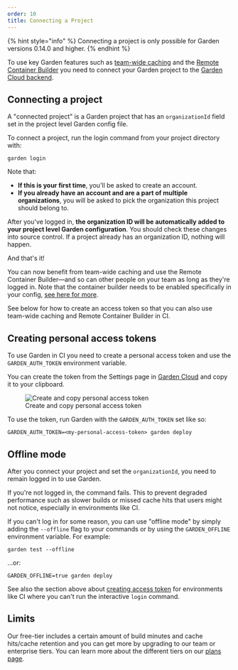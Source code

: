 ```yaml
---
order: 10
title: Connecting a Project
---
```


{% hint style="info" %}
Connecting a project is only possible for Garden versions 0.14.0 and higher.
{% endhint %}

To use key Garden features such as [team-wide caching](../features/team-caching.md) and the [Remote Container Builder](../features/remote-container-builder.md) you need to connect your Garden project to the [Garden Cloud backend](https://app.garden.io).

## Connecting a project

A "connected project" is a Garden project that has an `organizationId` field set in the project level Garden config file.

To connect a project, run the login command from your project directory with:

```
garden login
```

Note that:

- **If this is your first time**, you'll be asked to create an account.
- **If you already have an account and are a part of multiple organizations**, you will be asked to pick the organization this project should belong to.

After you've logged in, **the organization ID will be automatically added to your project level Garden configuration**. You should check these changes into source control. If a project already has an organization ID, nothing will happen.

And that's it!

You can now benefit from team-wide caching and use the Remote Container Builder—and so can other people on your team as long as they're logged in. Note that the container builder needs to be enabled specifically in your config, [see here for more](../garden-for/containers/using-remote-container-builder.md).

See below for how to create an access token so that you can also use team-wide caching and Remote Container Builder in CI.

## Creating personal access tokens

To use Garden in CI you need to create a personal access token and use the `GARDEN_AUTH_TOKEN` environment variable.

You can create the token from the Settings page in [Garden Cloud](https://app.garden.io) and copy it to your clipboard.

<figure>
  <picture>
    <source
      srcset="https://public-assets-for-docs-site.s3.eu-central-1.amazonaws.com/personal-access-token-dark.png"
      media="(prefers-color-scheme: dark)"
    />
    <img
      src="https://public-assets-for-docs-site.s3.eu-central-1.amazonaws.com/personal-access-token.png"
      alt="Create and copy personal access token"
    />
  </picture>
  <figcaption>Create and copy personal access token</figcaption>
</figure>

To use the token, run Garden with the `GARDEN_AUTH_TOKEN` set like so:

```console
GARDEN_AUTH_TOKEN=<my-personal-access-token> garden deploy
```

## Offline mode

After you connect your project and set the `organizationId`, you need to remain logged in to use Garden.

If you're not logged in, the command fails. This to prevent degraded performance such as slower builds or missed cache hits that users might not notice, especially in environments like CI.

If you can't log in for some reason, you can use "offline mode" by simply adding the `--offline` flag to your commands or by using the `GARDEN_OFFLINE` environment variable. For example:

```console
garden test --offline
```

...or:

```console
GARDEN_OFFLINE=true garden deploy
```

See also the section above about [creating access token](#creating-personal-access-tokens) for environments like CI where you can't run the interactive `login` command.

## Limits

Our free-tier includes a certain amount of build minutes and cache hits/cache retention and you can get more by upgrading to our team or enterprise tiers. You can learn more about the different tiers on our [plans page](https://garden.io/plans).

